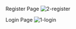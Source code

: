 Register Page
![2-register](https://github.com/user-attachments/assets/2b1eaf3b-a363-45c4-94b3-57410d84a936)

Login Page
![1-login](https://github.com/user-attachments/assets/13811456-b45e-47ca-a056-a5b785086fb7)
